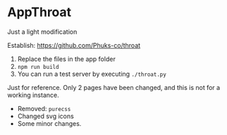 # AppThroat
Just a light modification

Establish: https://github.com/Phuks-co/throat

1. Replace the files in the app folder
2. `npm run build`
3. You can run a test server by executing `./throat.py`

Just for reference. Only 2 pages have been changed, and this is not for a working instance.

* Removed: `purecss`
* Changed svg icons
* Some minor changes.
